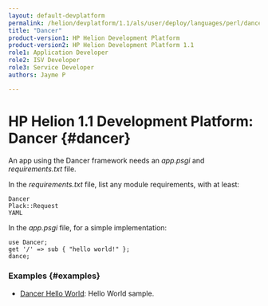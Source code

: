 ```yaml
---
layout: default-devplatform
permalink: /helion/devplatform/1.1/als/user/deploy/languages/perl/dancer/
title: "Dancer"
product-version1: HP Helion Development Platform
product-version2: HP Helion Development Platform 1.1
role1: Application Developer 
role2: ISV Developer
role3: Service Developer
authors: Jayme P

---
```

<!--PUBLISHED-->

# HP Helion 1.1 Development Platform: Dancer {#dancer}

An app using the Dancer framework needs an *app.psgi* and
*requirements.txt* file.

In the *requirements.txt* file, list any module requirements, with at
least:

    Dancer
    Plack::Request
    YAML

In the *app.psgi* file, for a simple implementation:

    use Dancer;
    get '/' => sub { "hello world!" };
    dance;

### Examples {#examples}

-   [Dancer Hello World](https://github.com/Stackato-Apps/dancer-helloworld): Hello
    World sample.